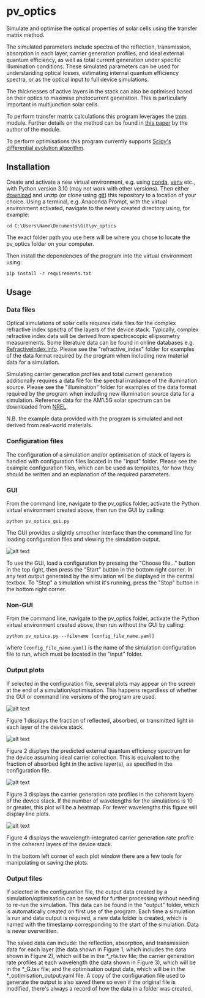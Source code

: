 # pv_optics

Simulate and optimise the optical properties of solar cells using the transfer matrix method.

The simulated parameters include spectra of the reflection, transmission, absorption in each layer, carrier generation profiles, and ideal external quantum efficiency, as well as total current generation under specific illumination conditions. These simulated parameters can be used for understanding optical losses, estimating internal quantum efficiency spectra, or as the optical input to full device simulations.

The thicknesses of active layers in the stack can also be optimised based on their optics to maximise photocurrent generation. This is particularly important in multijunction solar cells.

To perform transfer matrix calculations this program leverages the [tmm](https://github.com/sbyrnes321/tmm) module. Further details on the method can be found in [this paper](https://arxiv.org/abs/1603.02720) by the author of the module.

To perform optimisations this program currently supports [Scipy's differential evolution algorithm](https://docs.scipy.org/doc/scipy/reference/generated/scipy.optimize.differential_evolution.html).

## Installation

Create and activate a new virtual environment, e.g. using [conda](https://conda.io/projects/conda/en/latest/user-guide/tasks/manage-environments.html), [venv](https://docs.python.org/3/library/venv.html) etc., with Python version 3.10 (may not work with other versions). Then either [download](https://github.com/jmball/pv_optics/archive/refs/heads/main.zip) and unzip (or clone using [git](https://git-scm.com)) this repository to a location of your choice. Using a terminal, e.g. Anaconda Prompt, with the virtual environment activated, navigate to the newly created directory using, for example:

```
cd C:\Users\Name\Documents\Git\pv_optics
```

The exact folder path you use here will be where you chose to locate the pv_optics folder on your computer.

Then install the dependencies of the program into the virtual environment using:

```
pip install -r requirements.txt
```

## Usage

### Data files

Optical simulations of solar cells requires data files for the complex refractive index spectra of the layers of the device stack. Typically, complex refractive index data will be derived from spectroscopic ellipsometry measurements. Some literature data can be found in online databases e.g. [RefractiveIndex.info](https://refractiveindex.info). Please see the "refractive_index" folder for examples of the data format required by the program when including new material data for a simulation.

Simulating carrier generation profiles and total current generation additionally requires a data file for the spectral irradiance of the illumination source. Please see the "illumination" folder for examples of the data format required by the program when including new illumination source data for a simulation. Reference data for the AM1.5G solar spectrum can be downloaded from [NREL](https://www.nrel.gov/grid/solar-resource/spectra-am1.5.html).

N.B. the example data provided with the program is simulated and not derived from real-world materials.

### Configuration files

The configuration of a simulation and/or optimisation of stack of layers is handled with configuration files located in the "input" folder. Please see the example configuration files, which can be used as templates, for how they should be written and an explanation of the required parameters.

### GUI

From the command line, navigate to the pv_optics folder, activate the Python virtual environment created above, then run the GUI by calling:

```
python pv_optics_gui.py
```

The GUI provides a slightly smoother interface than the command line for loading configuration files and viewing the simulation output.

![alt text](doc/gui.png)

To use the GUI, load a configuration by pressing the "Choose file..." button in the top right, then press the "Start" button in the bottom right corner. In any text output generated by the simulation will be displayed in the central textbox. To "Stop" a simulation whilst it's running, press the "Stop" button in the bottom right corner.

### Non-GUI

From the command line, navigate to the pv_optics folder, activate the Python virtual environment created above, then run without the GUI by calling:

```
python pv_optics.py --filename [config_file_name.yaml]
```

where `[config_file_name.yaml]` is the name of the simulation configuration file to run, which must be located in the "input" folder.

### Output plots

If selected in the configuration file, several plots may appear on the screen at the end of a simulation/optimisation. This happens regardless of whether the GUI or command line versions of the program are used.

![alt text](doc/plot1.png)

Figure 1 displays the fraction of reflected, absorbed, or transmitted light in each layer of the device stack.

![alt text](doc/plot2.png)

Figure 2 displays the predicted external quantum efficiency spectrum for the device assuming ideal carrier collection. This is equivalent to the fraction of absorbed light in the active layer(s), as specified in the configuration file.

![alt text](doc/plot3.png)

Figure 3 displays the carrier generation rate profiles in the coherent layers of the device stack. If the number of wavelengths for the simulations is 10 or greater, this plot will be a heatmap. For fewer wavelengths this figure will display line plots.

![alt text](doc/plot4.png)

Figure 4 displays the wavelength-integrated carrier generation rate profile in the coherent layers of the device stack.

In the bottom left corner of each plot window there are a few tools for manipulating or saving the plots.

### Output files

If selected in the configuration file, the output data created by a simulation/optimisation can be saved for further processing without needing to re-run the simulation. This data can be found in the "output" folder, which is automatically created on first use of the program. Each time a simulation is run and data output is required, a new data folder is created, which is named with the timestamp corresponding to the start of the simulation. Data is never overwritten.

The saved data can include: the reflection, absorption, and transmission data for each layer (the data shown in Figure 1, which includes the data shown in Figure 2), which will be in the \*\_rta.tsv file; the carrier generation rate profiles at each wavelength (the data shown in Figure 3), which will be in the \*\_G.tsv file; and the optimisation output data, which will be in the \*\_optimisation_output.yaml file. A copy of the configuration file used to generate the output is also saved there so even if the original file is modified, there's always a record of how the data in a folder was created.
